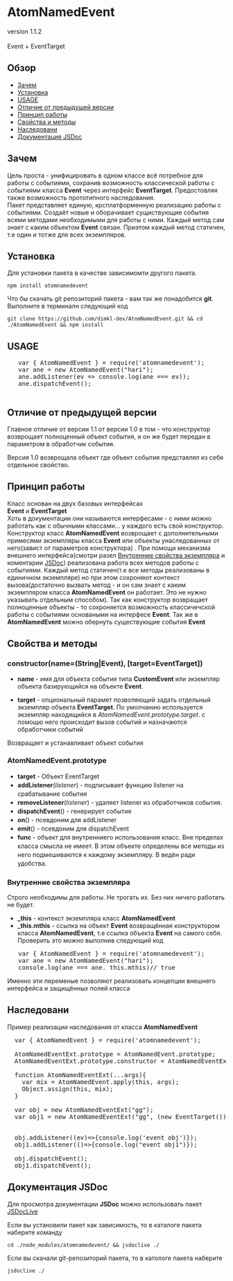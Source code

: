 # AtomNamedEvent
version 1.1.2<br></br>
 Event + EventTarget<br>

 ## Обзор
 - <a href="#Зачем">Зачем</a>
 - <a href="#Установка">Установка</a>
 - <a href="#USAGE">USAGE</a>
 - <a href="#diffver">Отличие от предыдущей версии</a>
 - <a href="#pr">Принцип работы</a>
 - <a href="#svm">Свойства и методы</a>
 - <a href="#Наследовани">Наследовани</a>
 - <a href="#jsdoc">Документация JSDoc</a>

 ## Зачем<span id="Зачем"></span>
 Цель проста - унифицировать в одном классе всё потребное для работы с событиями, сохранив возможность классической работы с событиями класса **Event** через интерфейс **EventTarget**. Предостовляя также возможность прототипного наследования.<br>
 Пакет представляет единую, крсплатформенную реализацию работы с событиями.
 Создаёт новые и оборачивает сущиствующие события всеми методами необходимыми для работы с ними. Каждый метод сам знает с каким объектом **Event** связан. Приэтом каждый метод статичен, т.е один и тотже для всех экземпляров.

 ## Установка<span id="Установка"></span>
 Для установки пакета в качестве зависимомти другого пакета.

    npm install atomnamedevent

Что бы скачать git репозиторий пакета - вам так же понадобится   **git**. Выполните в терминалн следующий код 

    git clone https://github.com/dimkl-dev/AtomNamedEvent.git && cd ./AtomNamedEvent && npm install 

## USAGE<span id="USAGE"></span>
<pre>
   var { AtomNamedEvent } = require('atomnamedevent');
   var ane = new AtomNamedEvent("hari");
   ane.addListener(ev => console.log(ane === ev));
   ane.dispatchEvent(); 
 </pre>       

## Отличие от предыдущей версии<span id="diffver"></span>
 <p> Главное отличие от версии 1.1 от версии 1.0 в том - что конструктор возврощает полноценный объект события, и он же будет передан в параметром в обработчик события. 
 <P>Версия 1.0 возврощала объект где объект события представлял из себя отдельное свойство.
    
 ## Принцип работы<span id="pr"></span>
 Класс основан на двух базовых интерфейсах<br>
 **Event** и **EventTarget**<br>
 Хоть в документации они называются интерфесами - с ними можно работать как с обычными классами... у каждого есть свой конструктор.<br>
 Конструктор класс **AtomNamedEvent** возврощает с дополнительными примесями экземпляры класса **Event** или объекты унаследованных от него(завист от параметров конструктора) . При помощи механизма внешнего интерфейса(смотри разел [Внутренние свойства экземпляра](#vse) и коментарии [JSDoc](#jsdoc)) реализована работа всех методов работы с событиями. Каждый метод статичен(т.е все методы реализованы в единичном экземпляре) но при этом сохроняют контекст вызова(достаточно вызвать метод - и он сам знает с каким экземпляром класса **AtomNamedEvent** он работает. Это не нужно указывать отдельным способом). Так как конструктор возвращает полноценные объекты - то сохроняется возможность классичечской работы с событиями основаными на интерфесе **Event**. Так же в **AtomNamedEvent** можно обернуть существующие события **Event**

 ## Свойства и методы<span id="svm"></span>
 
 ### constructor(name=(String|Event), [target=EventTarget]) 
 - **name** -  имя  для объекта события типа **CustomEvent** или экземпляр объекта базирующийся на объекте **Event**. 

 - **target** - опциональный парамет позволяющий задать отдельный  экземпляр объекта **EventTarget**. По умолчанию
 используется экземпляр находящийся в *AtomNamedEvent.prototype.target*. с помощю него происходит вызов событий  и назначаются обработчики событий
  
Возвращает и устанавливает объект события

 ### AtomNamedEvent.prototype
 <div style="line-height: 15pt">

- **target** - Объект EventTarget
- **addListener**(*listener*) - подписывает функцию listener на срабатывание события
- **removeListener**(*listener*) - удаляет listener из обработчиков события.
- **dispatchEvent**() - генерирует событие
- **on**() - псевдоним для addListener
- **emit**() - псевдоним для dispatchEvent
- **func** - объект для внутренниего использования класс. Вне пределах класса смысла не имеет. В этом объекте определены все методы из него подмешиваются к каждому экземпляру. В ведён ради удобства.

</div>

### Внутренние свойства экземпляра<span id="vse"></span>

Cтрого необходимы для работы. Не трогать их. Без них ничего работать не будет.

- **_this** - контекст экземпляра класс **AtomNamedEvent**
- **_this.mthis** - ссылка на объект **Event** возвращённая конструктором класса **AtomNamedEvent**, т.е ссылка объекта **Event** на самого себя. Проверить это можно выполнив следующий код

<pre>
   var { AtomNamedEvent } = require('atomnamedevent');
   var ane = new AtomNamedEvent("hari");
   console.log(ane === ane._this.mthis)// true
</pre>

Именно эти переменые позволяют реализовать концепции внешнего интерфейса и защищённых полей класса



 ## Наследовани<span id="Наследовани"></span> 
 Пример реализации наследования от класса **AtomNamedEvent** 

 <pre>
  var { AtomNamedEvent } = require('atomnamedevent');
  
  AtomNamedEventExt.prototype = AtomNamedEvent.prototype;
  AtomNamedEventExt.prototype.constructor = AtomNamedEventExt;

  function AtomNamedEventExt(...args){
    var mix = AtomNamedEvent.apply(this, args);
    Object.assign(this, mix);
  }

  var obj = new AtomNamedEventExt("gg");
  var obj1 = new AtomNamedEventExt("gg", (new EventTarget()));


  obj.addListener((ev)=>{console.log('event obj')});
  obj1.addListener(()=>{console.log("event obj1")});

  obj.dispatchEvent();
  obj1.dispatchEvent();
</pre>

## Документация JSDoc<span id='jsdoc'></span>

Для  просмотра документации **JSDoc** можно использовать пакет [JSDocLive](https://www.npmjs.com/package/jsdoclive)

Если вы установили пакет как зависимость, то в каталоге пакета наберите команду 

    cd ./node_modules/atomnamedevent/ && jsdoclive ./

Если вы скачали git-репозиторий пакета, то в катологе пакета наберите 

    jsdoclive ./ 





